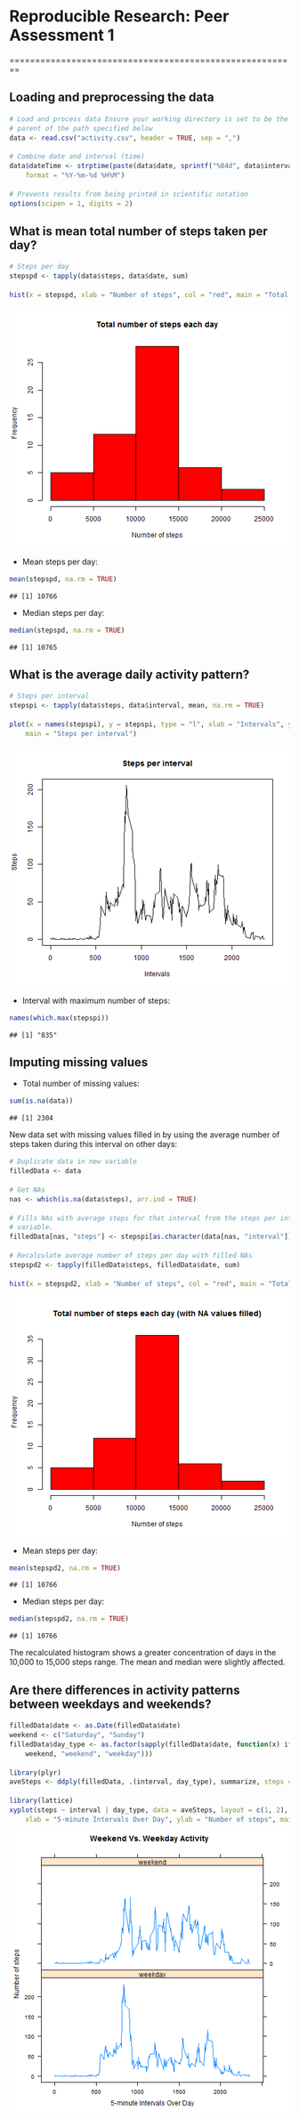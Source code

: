 # Reproducible Research: Peer Assessment 1
========================================================


## Loading and preprocessing the data


```r
# Load and process data Ensure your working directory is set to be the
# parent of the path specified below
data <- read.csv("activity.csv", header = TRUE, sep = ",")

# Combine date and interval (time)
data$dateTime <- strptime(paste(data$date, sprintf("%04d", data$interval)), 
    format = "%Y-%m-%d %H%M")

# Prevents results from being printed in scientific notation
options(scipen = 1, digits = 2)
```



## What is mean total number of steps taken per day?


```r
# Steps per day
stepspd <- tapply(data$steps, data$date, sum)

hist(x = stepspd, xlab = "Number of steps", col = "red", main = "Total number of steps each day")
```

![plot of chunk unnamed-chunk-2](figure/unnamed-chunk-2.png) 


- Mean steps per day: 

```r
mean(stepspd, na.rm = TRUE)
```

```
## [1] 10766
```

- Median steps per day: 

```r
median(stepspd, na.rm = TRUE)
```

```
## [1] 10765
```


## What is the average daily activity pattern?


```r
# Steps per interval
stepspi <- tapply(data$steps, data$interval, mean, na.rm = TRUE)

plot(x = names(stepspi), y = stepspi, type = "l", xlab = "Intervals", ylab = "Steps", 
    main = "Steps per interval")
```

![plot of chunk unnamed-chunk-5](figure/unnamed-chunk-5.png) 


- Interval with maximum number of steps: 


```r
names(which.max(stepspi))
```

```
## [1] "835"
```


## Imputing missing values

- Total number of missing values:

```r
sum(is.na(data))
```

```
## [1] 2304
```


New data set with missing values filled in by using the average number of steps taken during this interval on other days:


```r
# Duplicate data in new variable
filledData <- data

# Get NAs
nas <- which(is.na(data$steps), arr.ind = TRUE)

# Fills NAs with average steps for that interval from the steps per interval
# variable.
filledData[nas, "steps"] <- stepspi[as.character(data[nas, "interval"])]

# Recalculate average number of steps per day with filled NAs
stepspd2 <- tapply(filledData$steps, filledData$date, sum)

hist(x = stepspd2, xlab = "Number of steps", col = "red", main = "Total number of steps each day (with NA values filled)")
```

![plot of chunk unnamed-chunk-8](figure/unnamed-chunk-8.png) 


- Mean steps per day: 

```r
mean(stepspd2, na.rm = TRUE)
```

```
## [1] 10766
```

- Median steps per day: 

```r
median(stepspd2, na.rm = TRUE)
```

```
## [1] 10766
```


The recalculated histogram shows a greater concentration of days in the 10,000 to 15,000 steps range. The mean and median were slightly affected.

## Are there differences in activity patterns between weekdays and weekends?


```r
filledData$date <- as.Date(filledData$date)
weekend <- c("Saturday", "Sunday")
filledData$day_type <- as.factor(sapply(filledData$date, function(x) ifelse(weekdays(x) %in% 
    weekend, "weekend", "weekday")))

library(plyr)
aveSteps <- ddply(filledData, .(interval, day_type), summarize, steps = mean(steps))

library(lattice)
xyplot(steps ~ interval | day_type, data = aveSteps, layout = c(1, 2), type = "l", 
    xlab = "5-minute Intervals Over Day", ylab = "Number of steps", main = "Weekend Vs. Weekday Activity")
```

![plot of chunk unnamed-chunk-11](figure/unnamed-chunk-11.png) 

